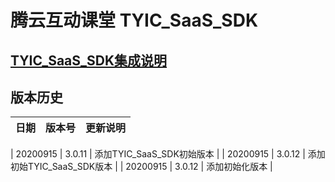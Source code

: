 # 腾云互动课堂 TYIC_SaaS_SDK 

## [TYIC_SaaS_SDK集成说明](TYIC_SaaS_SDK使用说明.md)

## 版本历史

| 日期 | 版本号 |  更新说明 |
|:---------:|:--------:|:-------- |

| 20200915 | 3.0.11 | 添加TYIC_SaaS_SDK初始版本 |
| 20200915 | 3.0.12 | 添加初始TYIC_SaaS_SDK版本 |
| 20200915 | 3.0.12 | 添加初始化版本 |
